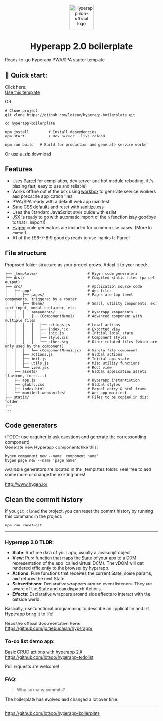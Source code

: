 <p align="center">
  <a href="https://github.com/jorgebucaran/hyperapp">
    <img alt="Hyperapp non-official logo" src="https://raw.githubusercontent.com/loteoo/hyperapp-boilerplate/master/src/assets/icon-180x180.png" width="80" />
  </a>
</p>
<h1 align="center">
  Hyperapp 2.0 boilerplate
</h1>

Ready-to-go Hyperapp PWA/SPA starter template  


## 🚀 Quick start: 
Click here:  
<a class="btn btn-sm btn-primary ml-2" href="/loteoo/hyperapp-boilerplate/generate">Use this template</a>

OR

```
# Clone project
git clone https://github.com/loteoo/hyperapp-boilerplate.git

cd hyperapp-boilerplate

npm install         # Install dependencies
npm start           # Dev server + live reload
```


```
npm run build   # Build for production and generate service worker
```
Or use a [.zip download](https://github.com/loteoo/hyperapp-boilerplate/archive/master.zip)

 
## Features
- Uses [Parcel](https://parceljs.org/) for compilation, dev server and hot module reloading.  (It's  blazing fast, easy to use and reliable)
- Works offline out of the box using [workbox](https://developers.google.com/web/tools/workbox/) to generate service workers and precache application files
- PWA/SPA ready with a default web app manifest
- Sane CSS defaults and reset with [sanitize.css](https://csstools.github.io/sanitize.css/)
- Uses the [Standard](https://standardjs.com/) JavaScript style guide with eslint  
- [JSX](https://reactjs.org/docs/introducing-jsx.html) is ready to go with automatic import of the `h` function (say goodbye to that `h` import!)
- [Hygen](https://www.hygen.io/) code generators are included for common use cases. (More to come!)  
- All of the ES6-7-8-9 goodies ready to use thanks to Parcel.


## File structure
Proposed folder structure as your project grows. Adapt it to your needs.  

```
├── _templates/                       # Hygen code generators
├── dist/                             # Compiled static files (parcel output)
├── src/                              # Application source code
│   ├── app/                          # App files
│   │   ├── pages/                    # Pages are top level components, triggered by a router
│   │   ├── theme/                    # Small, utility components, ex: text input, modal container, etc.
│   │   ├── components/               # Hyperapp components
│   │   │   ├── {ComponentName}/      # Advanced component with multiple files
│   │   │   │   ├── actions.js        # Local actions
│   │   │   │   ├── index.jsx         # Exported view
│   │   │   │   ├── init.js           # Initial local state
│   │   │   │   ├── style.css         # Component styles
│   │   │   │   └── other.svg         # Other related files (which are only used by the component)
│   │   │   └── {ComponentName}.jsx   # Single file component
│   │   ├── actions.js                # Global actions
│   │   ├── init.js                   # Initial app state
│   │   ├── utils.js                  # Misc utility functions
│   │   └── view.jsx                  # Root view
│   ├── assets/                       # Global application assets (favicon, fonts...)
│   ├── app.js                        # Hyperapp instantiation
│   ├── global.css                    # Global styles
│   ├── index.html                    # Parcel entry & html frame
│   └── manifest.webmanifest          # Web app manifest
├── static/                           # Files to be copied in dist folder
├── ...
...
```




## Code generators
(TODO: use enquirer to ask questions and generate the corresponding component)  
Generate new Hyperapp components like this:
```
hygen component new --name 'component name'
hygen page new --name 'page name'
```
Available generators are located in the _templates folder. Feel free to add some more or change the existing ones!

 
http://www.hygen.io/



## Clean the commit history
If you `git clone`d the project, you can reset the commit history by running this command in the project:
```
npm run reset-git
```
---  


### Hyperapp 2.0 TLDR:

- **State**: Runtime data of your app, usually a javascript object.  
- **View**: Pure function that maps the State of your app to a DOM representation of the app (called virtual DOM). The vDOM will get rendered efficiently to the browser by hyperapp.  
- **Actions**: Pure functions that receives the current State, some params, and returns the next State.  
- **Subscribtions**: Declarative wrappers around event listeners. They are aware of the State and can dispatch Actions.  
- **Effects**: Declarative wrappers around side effects to interact with the outside world.  

Basically, use functional programming to describe an application and let Hyperapp bring it to life!  

Read the official documentation here:  
https://github.com/jorgebucaran/hyperapp/




### To-do list demo app:
Basic CRUD actions with hyperapp 2.0  
https://github.com/loteoo/hyperapp-todolist


Pull requests are welcome!

### FAQ:

> Why so many commits?  

The boilerplate has evolved and changed a lot over time.


---  


https://github.com/loteoo/hyperapp-boilerplate

